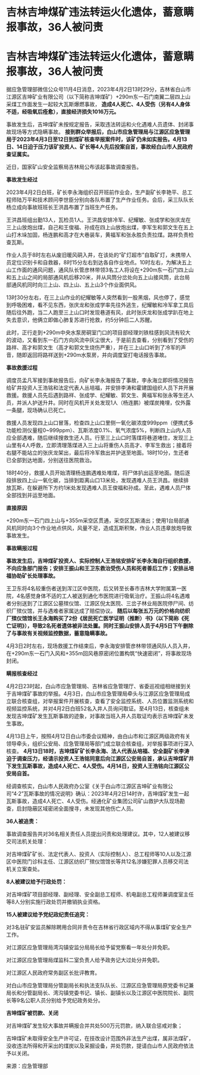 # 吉林吉坤煤矿违法转运火化遗体，蓄意瞒报事故，36人被问责

# 吉林吉坤煤矿违法转运火化遗体，蓄意瞒报事故，36人被问责

据应急管理部微信公众号11月4日消息，2023年4月2日13时29分，吉林省白山市江源区吉坤矿业有限公司（以下简称吉坤煤矿）+290m东一石门南翼二层四上山采煤工作面发生一起较大瓦斯爆燃事故，
**造成4人死亡、4人受伤（另有4人身体不适，经吸氧后痊愈），直接经济损失1016万元。**

事故发生后，吉坤煤矿未按规定报告，采取违法转运和火化遇难人员遗体、封闭事故现场等方式隐瞒事故。
**接到群众举报后，白山市应急管理局与江源区应急管理局于2023年4月3日至12日到煤矿核查举报案件时，该矿仍未如实报告。4月13日、14日迫于压力该矿投资人、矿长等4人先后投案自首，事故经白山市人民政府查证属实。**

近日，国家矿山安全监察局吉林局公布该起事故调查报告。

**事故发生经过**

2023年4月2日白班，矿长李永海组织召开班前作业会，生产副矿长李艳平、总工程师陆万平和技术顾问李世臣分别向各队布置了生产作业任务。会后，采三队队长杨立成向事故班班长王洪昌布置了当班生产任务。

王洪昌班组出勤13人，瓦检员1人。王洪昌安排冷军、纪耀敏、张成学和张庆龙在三上山放炮出煤，自己和王俊福、孙成在四上山放炮出煤，李军生和郭文生在五上山打木垛加固，杨连鹏和高才在大巷装车，黄福军和张永胜负责拉煤。路祥负责检查瓦斯。

作业人员于8时左右从废旧暖风硐入井，在该处的“矿灯超市”自取矿灯，未携带人员定位识别卡和自救器，8时15分左右到达各自作业地点。10时左右，为解决五上山工作面的通风问题，通风队长管彦林带领3名工人将设在+290m东一石门四上山和五上山之间的局部通风机后移20米，并从风筒分岔处向五上山接风筒，此台局部通风机同时向三上山、四上山、五上山3个作业面供风。

13时30分左右，在三上山作业的纪耀敏等人突然看到一股黑烟，风也停了，感觉到呼吸困难，看不见东西，张庆龙和张成学率先往外逃生，纪耀敏和冷军拿工具后随后往外跑，当二人跑至三上山口时发现巷道有风，此时张庆龙和张成学趴在地上失去意识，他俩立即做心肺复苏进行抢救，约5分钟后二人苏醒。

此时，正行走到+290m中央水泵房硐室门口的项目部经理刘铁柱感到风流有较大的波动，又看到东一石门方向风流中灰尘很大，于是前去查看，分别看到了受伤的路祥、高才和郭文生（高才和郭文生烧伤严重），并在三上山口听到了冷军的声音，随即返回将路祥送到+290m水泵房，并向调度室打电话报告事故。

**事故救援过程**

调度员孟凡军接到事故报告后，向矿长李永海报告了事故，李永海立即将情况报告给矿井投资人王浩铭和法定代表人丛培福，并安排李涛和霍建国组织人员下井开展救援。救援人员先后遇到路祥、张成学、纪耀敏、郭文生、黄福军和张永等生还人员，并派人护送升井。同时在风机开关处发现1人（杨连鹏）被煤炭掩埋，仅外露一条腿，现场确认已死亡。

救援人员发现四上山口冒落，检查四上山口里侧一氧化碳浓度999ppm（便携式多功能检测仪量程0~999ppm）、瓦斯浓度0.1%、氧气浓度5%，判断四上山内人员应全部遇难，随后继续搜救生还人员。行至三上山口时落煤将巷道堵住，发现三上山里有4人呼救，立即清理落煤进入三上山将重伤人员高才、李军生救出；接着将右腿不能站立的张庆龙架出，最后将冷军救出并护送至地面。18时10分，生还者已全部到达地面，分别送往医院救治。

18时40分，救援人员开始清理杨连鹏遇难处堆煤，将尸体扒出运至地面。随后逐段排放四上山一氧化碳，当排到距离山口13米处，发现遇难人员王洪昌。继续排放瓦斯，在躲避所下方约1米处发现遇难人员王俊福和孙成。至此，遇难人员尸体全部找到并运至地面。

**直接原因**

+290m东一石门四上山与+355m采空区贯通，采空区瓦斯涌出；使用1台局部通风机同时向3个作业地点供风，风量不足，造成瓦斯积聚，作业人员违章放炮导致事故发生。

**事故瞒报过程**

**事故发生后，吉坤煤矿投资人、实际控制人王浩铭安排矿长李永海自行组织救援，不向应急部门报告；安排王振山和王卫东救治受伤人员和死者善后工作；安排丛培福协助矿长处理事故。**

王卫东将4名较重伤者送到浑江区中医院，后又转至长春市吉林大学附属第一医院，4名感觉身体不适的工人被送到通化市医院进行吸氧治疗。王振山将4名遇难者分别送到了江源区公墓殡仪馆、江源区倪太医院、三岔子林业局医院停尸间、纺织厂殡仪馆，并与遇难者家属达成了赔偿协议。
**随后以每张五万元的价格向纺织厂殡仪馆馆长王永海购买了2份《居民死亡医学证明（推断）书》（以下简称《死亡证明》），导致2名死者遗体被非法处置。同时王振山安排人员于4月5日下午删除了与事故有关视频监控数据，蓄意隐瞒事故。**

4月3日2时左右，现场救援工作结束后，李永海安排管彦林带领通风队人员入井，在+290m东一石门入风和+355m回风巷原密闭位置构筑“快速密闭”，将事故现场封闭。

**瞒报核查经过**

4月2日23时起，白山市应急管理局、吉林省应急管理厅、省委巡视组相继接到关于吉坤煤矿事故的举报。4月3日，白山市应急管理局牵头与江源区应急管理局成立联合核查组，对举报案件开展核查，查看了安全监控系统、人员位置监测系统和视频监控系统，并对4月2日白班52名入井人员询问取证。至4月13日，核查组未发现吉坤煤矿发生瓦斯事故的迹象，对事故当班入井人员取证均表示吉坤煤矿未发生事故。

4月13日上午，按照4月12日白山市委会议精神，由白山市和江源区两级政府有关领导牵头，组织公安局、应急管理局等部门成立联合核查组，对举报事项进行深入核查。
**4月13日18时，吉坤煤矿矿长李永海、法人代表丛培福、安全副矿长李涛迫于调查压力，经请示投资人王浩铭同意后向江源区公安局自首，承认吉坤煤矿井下发生瓦斯事故，造成4人死亡、4人受伤。4月14日，投资人王浩铭向江源区公安局自首。**

经调查核实，白山市人民政府办公室《关于白山市江源区吉坤矿业有限公司“4·2”瓦斯事故的情况说明》确认：2023年4月2日14时许，吉坤煤矿发生一起瓦斯事故，造成4人死亡、4人受伤。经通化矿业集团公司矿山救护大队现场勘查，启封隐蔽区域密闭全面搜寻，未发现其他伤亡人员。

**36人被追责：**

事故调查报告共对36名相关责任人员提出问责和处理建议。其中，12人被建议移交司法机关处理：

对吉坤煤矿矿长、法定代表人、投资人（实际控制人）、总工程师等10人以及江源区中医院门诊科主任、江源区纺织厂殡仪馆馆长等共12名涉嫌犯罪人员移交司法机关立案查处。

**8人被建议给予行政处罚：**

对吉坤煤矿项目部经理、副经理、安全副总工程师、机电副总工程师兼调度室主任等8人分别实施行政处罚并撤销执业资格。

**15人被建议给予党纪政纪责任追究：**

对3名驻矿安监员解除聘用合同并责令在吉林省行政区域内不得从事煤矿安全生产工作。

对江源区应急管理局湾沟镇安监分局局长给予留党察看一年处分并免职。

对江源区应急管理局煤监科二室负责人给予政务记大过处分并免职。

对江源区人民政府常务副区长批评教育。

对白山市应急管理局分管副局长和执法支队队长、江源区应急管理局原党委书记兼局长和分管副局长、湾沟镇党委书记、镇长、副镇长以及江源区中医院院长、副院长等9名公职人员分别给予党纪政务处分。

**吉坤煤矿被罚款、关闭**

对吉坤煤矿发生较大事故并瞒报合并共处500万元罚款，纳入联合惩戒对象；

吉坤煤矿未取得安全生产许可证，在技改设计范围外非法生产出煤，属非法煤矿，没收违法所得和开采出的煤炭以及采掘设备，并处罚款，提请白山市人民政府依法予以关闭。

来源：应急管理部

